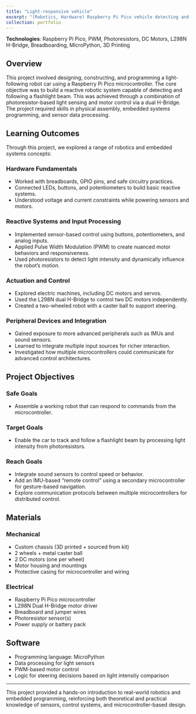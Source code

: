 ```yaml
---
title: "Light-responsive vehicle"
excerpt: "(Robotics, Hardware) Raspberry Pi Pico vehicle detecting and following light source<br/><img src='/images/cs012-2023winter.png'>"
collection: portfolio
---
```


**Technologies**: Raspberry Pi Pico, PWM, Photoresistors, DC Motors, L298N H-Bridge, Breadboarding, MicroPython, 3D Printing

## Overview
This project involved designing, constructing, and programming a light-following robot car using a Raspberry Pi Pico microcontroller. The core objective was to build a reactive robotic system capable of detecting and following a flashlight beam. This was achieved through a combination of photoresistor-based light sensing and motor control via a dual H-Bridge. The project required skills in physical assembly, embedded systems programming, and sensor data processing.

## Learning Outcomes

Through this project, we explored a range of robotics and embedded systems concepts:

### Hardware Fundamentals
- Worked with breadboards, GPIO pins, and safe circuitry practices.
- Connected LEDs, buttons, and potentiometers to build basic reactive systems.
- Understood voltage and current constraints while powering sensors and motors.

### Reactive Systems and Input Processing
- Implemented sensor-based control using buttons, potentiometers, and analog inputs.
- Applied Pulse Width Modulation (PWM) to create nuanced motor behaviors and responsiveness.
- Used photoresistors to detect light intensity and dynamically influence the robot’s motion.

### Actuation and Control
- Explored electric machines, including DC motors and servos.
- Used the L298N dual H-Bridge to control two DC motors independently.
- Created a two-wheeled robot with a caster ball to support steering.

### Peripheral Devices and Integration
- Gained exposure to more advanced peripherals such as IMUs and sound sensors.
- Learned to integrate multiple input sources for richer interaction.
- Investigated how multiple microcontrollers could communicate for advanced control architectures.

## Project Objectives

### Safe Goals
- Assemble a working robot that can respond to commands from the microcontroller.

### Target Goals
- Enable the car to track and follow a flashlight beam by processing light intensity from photoresistors.

### Reach Goals
- Integrate sound sensors to control speed or behavior.
- Add an IMU-based “remote control” using a secondary microcontroller for gesture-based navigation.
- Explore communication protocols between multiple microcontrollers for distributed control.

## Materials

### Mechanical
- Custom chassis (3D printed + sourced from kit)
- 2 wheels + metal caster ball
- 2 DC motors (one per wheel)
- Motor housing and mountings
- Protective casing for microcontroller and wiring

### Electrical
- Raspberry Pi Pico microcontroller
- L298N Dual H-Bridge motor driver
- Breadboard and jumper wires
- Photoresistor sensor(s)
- Power supply or battery pack

## Software
- Programming language: MicroPython
- Data processing for light sensors
- PWM-based motor control
- Logic for steering decisions based on light intensity comparison

---

This project provided a hands-on introduction to real-world robotics and embedded programming, reinforcing both theoretical and practical knowledge of sensors, control systems, and microcontroller-based design.
